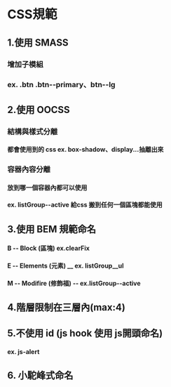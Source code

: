 # CSS規範

## 1.使用 SMASS

### 增加子模組
### ex. .btn .btn--primary、btn--lg


## 2.使用 OOCSS

### 結構與樣式分離
#### 都會使用到的 css ex. box-shadow、display...抽離出來
### 容器內容分離
#### 放到哪一個容器內都可以使用
#### ex. listGroup--active 給css 搬到任何一個區塊都能使用


## 3.使用 BEM 規範命名

#### B -- Block (區塊) ex.clearFix
#### E -- Elements (元素) __  ex. listGroup__ul
#### M -- Modifire (修飾福) --  ex.listGroup--active


## 4.階層限制在三層內(max:4)

## 5.不使用 id (js hook 使用 js開頭命名)

#### ex. js-alert


## 6. 小駝峰式命名
